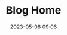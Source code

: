 ---
home: true
layout: BlogHome
icon: home
title: Blog Home
heroImage: /logo.svg
heroText: XiaoAjun's blog
tagline: Switch Chinese for better experience 
# heroFullScreen: true
projects:
  - icon: project
    name: project name
    desc: project detailed description
    link: https://your.project.link

  - icon: link
    name: link name
    desc: link detailed description
    link: https://link.address

  - icon: book
    name: book name
    desc: Detailed description of the book
    link: https://link.to.your.book

  - icon: article
    name: article name
    desc: Detailed description of the article
    link: https://link.to.your.article


footer: footer text
date: 2023-05-08 09:06
updated: 2023-05-13 22:56
---